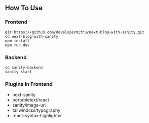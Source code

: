 ## How To Use 

### Frontend
```
git https://github.com/developermithu/next-blog-with-sanity.git
cd next-blog-with-sanity
npm install
npm run dev
```

### Backend
```
cd sanity-backend
sanity start
```

### Plugins In Frontend 
- next-sanity
- portabletext/react
- sanity/image-url
- tailwindcss/typography
- react-syntax-highlighter